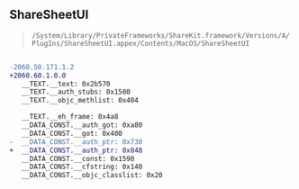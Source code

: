 ## ShareSheetUI

> `/System/Library/PrivateFrameworks/ShareKit.framework/Versions/A/PlugIns/ShareSheetUI.appex/Contents/MacOS/ShareSheetUI`

```diff

-2060.50.171.1.2
+2060.60.1.0.0
   __TEXT.__text: 0x2b570
   __TEXT.__auth_stubs: 0x1500
   __TEXT.__objc_methlist: 0x404

   __TEXT.__eh_frame: 0x4a8
   __DATA_CONST.__auth_got: 0xa80
   __DATA_CONST.__got: 0x400
-  __DATA_CONST.__auth_ptr: 0x730
+  __DATA_CONST.__auth_ptr: 0x848
   __DATA_CONST.__const: 0x1590
   __DATA_CONST.__cfstring: 0x140
   __DATA_CONST.__objc_classlist: 0x20

```
